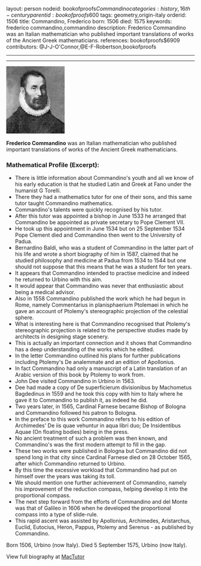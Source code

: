 layout: person
nodeid: bookofproofs$Commandino
categories: history,16th-century
parentid: bookofproofs$600
tags: geometry,origin-italy
orderid: 1506
title: Commandino, Frederico
born: 1506
died: 1575
keywords: frederico commandino,commandino
description: Frederico Commandino was an Italian mathematician who published important translations of works of the Ancient Greek mathematicians.
references: bookofproofs$6909
contributors: @J-J-O'Connor,@E-F-Robertson,bookofproofs

---



---

![Commandino.jpg](https://github.com/bookofproofs/bookofproofs.github.io/blob/main/_sources/_assets/images/portraits/Commandino.jpg?raw=true)

**Frederico Commandino** was an Italian mathematician who published important translations of works of the Ancient Greek mathematicians.

### Mathematical Profile (Excerpt):
* There is little information about Commandino's youth and all we know of his early education is that he studied Latin and Greek at Fano under the humanist G Torelli.
* There they had a mathematics tutor for one of their sons, and this same tutor taught Commandino mathematics.
* Commandino's talents were quickly recognised by his tutor.
* After this tutor was appointed a bishop in June 1533 he arranged that Commandino be appointed as private secretary to Pope Clement VII.
* He took up this appointment in June 1534 but on 25 September 1534 Pope Clement died and Commandino then went to the University of Padua.
* Bernardino Baldi, who was a student of Commandino in the latter part of his life and wrote a short biography of him in 1587, claimed that he studied philosophy and medicine at Padua from 1534 to 1544 but one should not suppose that this means that he was a student for ten years.
* It appears that Commandino intended to practise medicine and indeed he returned to Urbino with this aim.
* It would appear that Commandino was never that enthusiastic about being a medical advisor.
* Also in 1558 Commandino published the work which he had begun in Rome, namely Commentarius in planisphaerium Ptolemaei in which he gave an account of Ptolemy's stereographic projection of the celestial sphere.
* What is interesting here is that Commandino recognised that Ptolemy's stereographic projection is related to the perspective studies made by architects in designing stage scenery.
* This is actually an important connection and it shows that Commandino has a deep understanding of the works which he edited.
* In the letter Commandino outlined his plans for further publications including Ptolemy's De analemmate and an edition of Apollonius.
* In fact Commandino had only a manuscript of a Latin translation of an Arabic version of this book by Ptolemy to work from.
* John Dee visited Commandino in Urbino in 1563.
* Dee had made a copy of De superficierum divisionibus by Machometus Bagdedinus in 1559 and he took this copy with him to Italy where he gave it to Commandino to publish it, as indeed he did.
* Two years later, in 1565, Cardinal Farnese became Bishop of Bologna and Commandino followed his patron to Bologna.
* In the preface to this work Commandino refers to his edition of Archimedes' De iis quae vehuntur in aqua libri duo; De Insidentibus Aquae (On floating bodies) being in the press.
* No ancient treatment of such a problem was then known, and Commandino's was the first modern attempt to fill in the gap.
* These two works were published in Bologna but Commandino did not spend long in that city since Cardinal Farnese died on 28 October 1565, after which Commandino returned to Urbino.
* By this time the excessive workload that Commandino had put on himself over the years was taking its toll.
* We should mention one further achievement of Commandino, namely his improvement of the reduction compass, helping develop it into the proportional compass.
* The next step forward from the efforts of Commandino and del Monte was that of Galileo in 1606 when he developed the proportional compass into a type of slide-rule.
* This rapid ascent was assisted by Apollonius, Archimedes, Aristarchus, Euclid, Eutocius, Heron, Pappus, Ptolemy and Serenus - as published by Commandino.

Born 1506, Urbino (now Italy). Died 5 September 1575, Urbino (now Italy).

View full biography at [MacTutor](https://mathshistory.st-andrews.ac.uk/Biographies/Commandino/)
